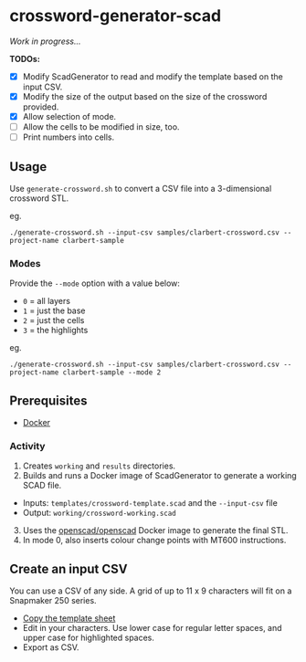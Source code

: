 # crossword-generator-scad

_Work in progress..._

**TODOs:**

- [x] Modify ScadGenerator to read and modify the template based on the input CSV.
- [x] Modify the size of the output based on the size of the crossword provided.
- [x] Allow selection of mode.
- [ ] Allow the cells to be modified in size, too.
- [ ] Print numbers into cells.

## Usage

Use `generate-crossword.sh` to convert a CSV file into a 3-dimensional crossword STL.

eg.

```shell
./generate-crossword.sh --input-csv samples/clarbert-crossword.csv --project-name clarbert-sample
```

### Modes

Provide the `--mode` option with a value below:

* `0` = all layers
* `1` = just the base
* `2` = just the cells
* `3` = the highlights

eg.

```shell
./generate-crossword.sh --input-csv samples/clarbert-crossword.csv --project-name clarbert-sample --mode 2
```

## Prerequisites

* [Docker](https://www.docker.com/products/docker-desktop/)

### Activity

1. Creates `working` and `results` directories.
2. Builds and runs a Docker image of ScadGenerator to generate a working SCAD file.
  * Inputs: `templates/crossword-template.scad` and the `--input-csv` file
  * Output: `working/crossword-working.scad`
3. Uses the [openscad/openscad](https://hub.docker.com/r/openscad/openscad) Docker image to generate the final STL.
4. In mode 0, also inserts colour change points with MT600 instructions.

## Create an input CSV

You can use a CSV of any side. A grid of up to 11 x 9 characters will fit on a Snapmaker 250 series.

* [Copy the template sheet](https://docs.google.com/spreadsheets/d/1V18dAKi18F9mF3wuK5d-L5pdg0llTGk-J9Tq7vYNg_I/copy)
* Edit in your characters. Use lower case for regular letter spaces, and upper case for highlighted spaces.
* Export as CSV.
